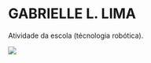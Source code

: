 # GABRIELLE L. LIMA
Atividade da escola (técnologia robótica).

![](https://tenor.com/pt-BR/view/simon-ghost-riley-gif-27121410)
